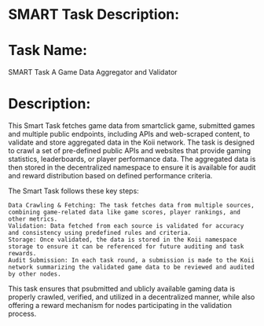 # SMART Task Description:

# Task Name:
SMART Task
A Game Data Aggregator and Validator

# Description:
This Smart Task fetches game data from smartclick game, submitted games and multiple public endpoints, including APIs and web-scraped content, to validate and store aggregated data in the Koii network. The task is designed to crawl a set of pre-defined public APIs and websites that provide gaming statistics, leaderboards, or player performance data. The aggregated data is then stored in the decentralized namespace to ensure it is available for audit and reward distribution based on defined performance criteria.

The Smart Task follows these key steps:

    Data Crawling & Fetching: The task fetches data from multiple sources, combining game-related data like game scores, player rankings, and other metrics.
    Validation: Data fetched from each source is validated for accuracy and consistency using predefined rules and criteria.
    Storage: Once validated, the data is stored in the Koii namespace storage to ensure it can be referenced for future auditing and task rewards.
    Audit Submission: In each task round, a submission is made to the Koii network summarizing the validated game data to be reviewed and audited by other nodes.

This task ensures that psubmitted and ublicly available gaming data is properly crawled, verified, and utilized in a decentralized manner, while also offering a reward mechanism for nodes participating in the validation process.